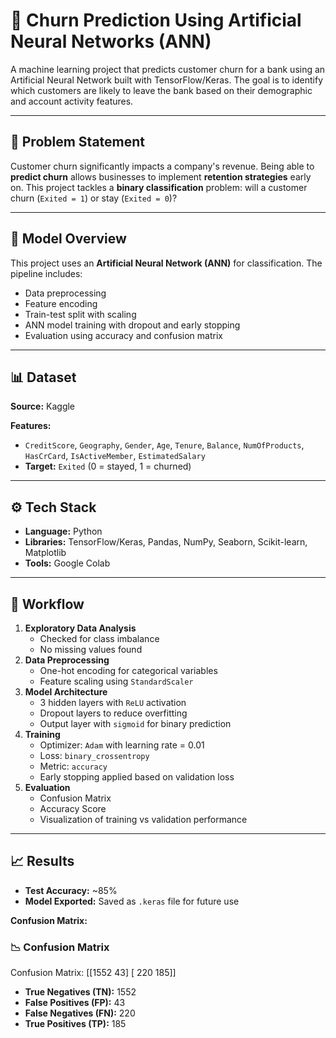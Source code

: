# 🔁 Churn Prediction Using Artificial Neural Networks (ANN)

A machine learning project that predicts customer churn for a bank using an Artificial Neural Network built with TensorFlow/Keras. The goal is to identify which customers are likely to leave the bank based on their demographic and account activity features.

---

## 📌 Problem Statement

Customer churn significantly impacts a company's revenue. Being able to **predict churn** allows businesses to implement **retention strategies** early on. This project tackles a **binary classification** problem: will a customer churn (`Exited = 1`) or stay (`Exited = 0`)?

---

## 🧠 Model Overview

This project uses an **Artificial Neural Network (ANN)** for classification. The pipeline includes:
- Data preprocessing
- Feature encoding
- Train-test split with scaling
- ANN model training with dropout and early stopping
- Evaluation using accuracy and confusion matrix

---

## 📊 Dataset

**Source:** Kaggle   


**Features:**
- `CreditScore`, `Geography`, `Gender`, `Age`, `Tenure`, `Balance`, `NumOfProducts`, `HasCrCard`, `IsActiveMember`, `EstimatedSalary`
- **Target:** `Exited` (0 = stayed, 1 = churned)

---

## ⚙️ Tech Stack

- **Language:** Python
- **Libraries:** TensorFlow/Keras, Pandas, NumPy, Seaborn, Scikit-learn, Matplotlib
- **Tools:** Google Colab

---

## 🔄 Workflow

1. **Exploratory Data Analysis**
   - Checked for class imbalance
   - No missing values found
2. **Data Preprocessing**
   - One-hot encoding for categorical variables
   - Feature scaling using `StandardScaler`
3. **Model Architecture**
   - 3 hidden layers with `ReLU` activation
   - Dropout layers to reduce overfitting
   - Output layer with `sigmoid` for binary prediction
4. **Training**
   - Optimizer: `Adam` with learning rate = 0.01
   - Loss: `binary_crossentropy`
   - Metric: `accuracy`
   - Early stopping applied based on validation loss
5. **Evaluation**
   - Confusion Matrix
   - Accuracy Score
   - Visualization of training vs validation performance

---

## 📈 Results

- **Test Accuracy:** ~85%  
- **Model Exported:** Saved as `.keras` file for future use

**Confusion Matrix:**

### 📉 Confusion Matrix

Confusion Matrix:
[[1552   43]
 [ 220  185]]

- **True Negatives (TN):** 1552  
- **False Positives (FP):** 43  
- **False Negatives (FN):** 220  
- **True Positives (TP):** 185

